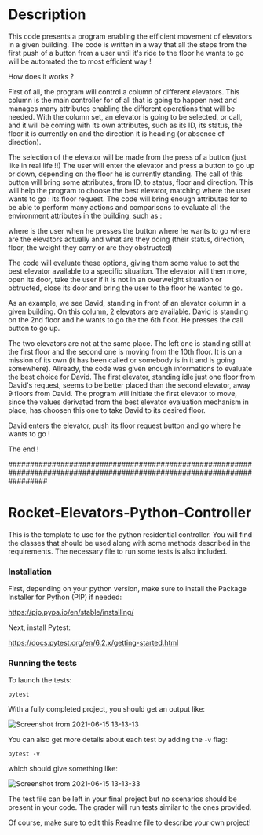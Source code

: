 # Description

This code presents a program enabling the efficient movement of elevators in a given building. The code is written in a
way that all the steps from the first push of a button from a user until it's ride to the floor he wants to go will be
automated the to most efficient way !

How does it works ?

First of all, the program will control a column of different elevators. This column is the main controller for of all that is going to happen next and manages many attributes enabling the different operations that will be needed. With the column set, an elevator is going to be selected, or call, and it will be coming with its own attributes, such as its ID, its status, the floor it is currently on and the direction it is heading (or absence of direction). 

The selection of the elevator will be made from the press of a button (just like in real life !!) The user will enter the elevator and press a button to go up or down, depending on the floor he is currently standing. The call of this button will bring some attributes, from ID, to status, floor and direction. This will help the program to choose the best elevator, matching where the user wants to go : its floor request. The code will bring enough attributes for to be able to perform many actions and comparisons to evaluate all the environment attributes in the building, such as :

where is the user when he presses the button
where he wants to go
where are the elevators actually and what are they doing (their status, direction, floor, the weight they carry or are they obstructed)

The code will evaluate these options, giving them some value to set the best elevator available to a specific situation.
The elevator will then move, open its door, take the user if it is not in an overweight situation or obtructed, close its door and bring the user to the floor he wanted to go.

As an example, we see David, standing in front of an elevator column in a given building. On this column, 2 elevators are available. David is standing on the 2nd floor and he wants to go the the 6th floor. He presses the call button to go up. 

The two elevators are not at the same place. The left one is standing still at the first floor and the second one is moving from the 10th floor. It is on a mission of its own (it has been called or somebody is in it and is going somewhere). Allready, the code was given enough informations to evaluate the best choice for David. The first elevator, standing idle just one floor from David's request, seems to be better placed than the second elevator, away 9 floors from David. The program will initiate the first elevator to move, since the values derivated from the best elevator evaluation mechanism in place, has choosen this one to take David to its desired floor. 

David enters the elevator, push its floor request button and go where he wants to go !

The end !


#########################################################################################################################



# Rocket-Elevators-Python-Controller
This is the template to use for the python residential controller. You will find the classes that should be used along with some methods described in the requirements. The necessary file to run some tests is also included. 

### Installation

First, depending on your python version, make sure to install the Package Installer for Python (PIP) if needed:

https://pip.pypa.io/en/stable/installing/

Next, install Pytest:

https://docs.pytest.org/en/6.2.x/getting-started.html

### Running the tests

To launch the tests:

`pytest`

With a fully completed project, you should get an output like:

![Screenshot from 2021-06-15 13-13-13](https://user-images.githubusercontent.com/28630658/122095645-a41fa000-cddb-11eb-9322-81a766cce4bb.png)

You can also get more details about each test by adding the `-v` flag: 

`pytest -v` 

which should give something like: 

![Screenshot from 2021-06-15 13-13-33](https://user-images.githubusercontent.com/28630658/122095759-c74a4f80-cddb-11eb-999d-dfe35dbe7d18.png)

The test file can be left in your final project but no scenarios should be present in your code. The grader will run tests similar to the ones provided.

Of course, make sure to edit this Readme file to describe your own project!
